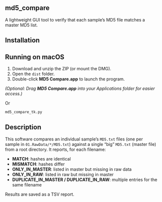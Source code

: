 ## md5_compare
A lightweight GUI tool to verify that each sample’s MD5 file matches a master MD5 list.

## Installation  
## Running on macOS

1. Download and unzip the ZIP (or mount the DMG).  
2. Open the `dist` folder.  
3. Double-click **MD5 Compare.app** to launch the program.  

*(Optional: Drag **MD5 Compare.app** into your Applications folder for easier access.)*

Or 
```python
md5_compare_tk.py
```

## Description

This software compares an individual sample’s `MD5.txt` files (one per sample in `01.RawData/*/MD5.txt`) against a single “big” `MD5.txt` (master file) from a root directory. It reports, for each filename:

- **MATCH**: hashes are identical  
- **MISMATCH**: hashes differ  
- **ONLY_IN_MASTER**: listed in master but missing in raw data  
- **ONLY_IN_RAW**: listed in raw but missing in master 
- **DUPLICATE_IN_MASTER / DUPLICATE_IN_RAW**: multiple entries for the same filename  

Results are saved as a TSV report.





